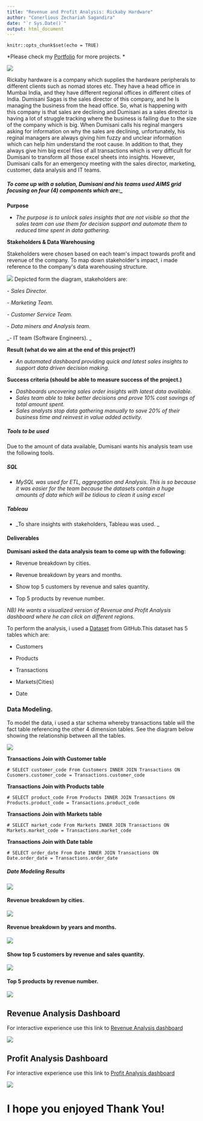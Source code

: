 ```yaml
---
title: "Revenue and Profit Analysis: Rickaby Hardware"
author: "Conerlious Zechariah Sagandira"
date: "`r Sys.Date()`"
output: html_document
---
```


```{r setup, include=FALSE}
knitr::opts_chunk$set(echo = TRUE)
```

*Please check my [Portfolio](https://saco1621.github.io/Conerlious_Datascience_portfolio/) for more projects. *

![](https://i.imgur.com/yRjLhG4.png)

Rickaby hardware is a company which supplies the hardware peripherals to different clients such as nomad stores etc. They have a head office in Mumbai India, and they have different regional offices in different cities of India. Dumisani Sagas is the sales director of this company, and he Is managing the business from the head office. So, what is happening with this company is that sales are declining and Dumisani as a sales director is having a lot of struggle tracking where the business is failing due to the size of the company which is big. When Dumisani calls his reginal mangers asking for information on why the sales are declining, unfortunately, his reginal managers are always giving him fuzzy and unclear information which can help him understand the root cause. In addition to that, they always give him big excel files of all transactions which is very difficult for Dumisani to transform all those excel sheets into insights. However, Dumisani calls for an emergency meeting with the sales director, marketing, customer, data analysis and IT teams. 

##### To come up with a solution, Dumisani and his teams used AIMS grid focusing on four (4) components which are:_

**Purpose**

-	_The purpose is to unlock sales insights that are not visible so that the sales team can use them for decision support and automate them to reduced time spent in data gathering._ 

**Stakeholders & Data Warehousing**

Stakeholders were chosen based on each team's impact towards profit and revenue of the company. To map down stakeholder's impact, i made reference to the company's data warehousing structure. 

![](https://i.imgur.com/YJ2TL32.png)
Depicted form the diagram, stakeholders are:

_-	Sales Director._

_-	Marketing Team._

_-	Customer Service Team._

_-	Data miners and Analysis team._

_-	IT team (Software Engineers). _

**Result (what do we aim at the end of this project?)**

-	_An automated dashboard providing quick and latest sales insights to support data driven decision making._ 

**Success criteria (should be able to measure success of the project.)**

-	_Dashboards uncovering sales order insights with latest data available._
-	_Sales team able to take better decisions and prove 10% cost savings of total amount spent._ 
-	_Sales analysts stop data gathering manually to save 20% of their business time and reinvest in value added activity._ 

##### Tools to be used

Due to the amount of data available, Dumisani wants his analysis team use the following tools. 

#####  _SQL_

- _MySQL was used for ETL, aggregation and Analysis. This is so because it was easier for the team because the datasets contain a huge amounts of data which will be tidious to clean it using excel_

#####  _Tableau_

- _To share insights with stakeholders, Tableau was used. _

#### Deliverables

**Dumisani asked the data analysis team to come up with the following:**

+ Revenue breakdown by cities.

+ Revenue breakdown by years and months.

+ Show top 5 customers by revenue and sales quantity.

+ Top 5 products by revenue number.

_NB) He wants a visualized version of Revenue and Profit Analysis dashboard where he can click on different regions._

To perform the analysis, i used a [Dataset](https://github.com/codebasics/DataAnalysisProjects/tree/master/2_SalesInsightsTableau) from GitHub.This dataset has 5 tables which are:

+ Customers

+ Products

+ Transactions

+ Markets(Cities)

+ Date

### Data Modeling.

To model the data, i used a star schema whereby transactions table will the fact table referencing  the other 4 dimension tables. See the diagram below showing the relationship between all the tables. 

![](https://i.imgur.com/08UF0qT.png)

**Transactions Join with Customer table**
```{r cars}
# SELECT customer_code From Customers INNER JOIN Transactions ON Cusomers.customer_code = Transactions.customer_code
```

**Transactions Join with Products table**
```{r}
# SELECT product_code From Products INNER JOIN Transactions ON Products.product_code = Transactions.product_code
```

**Transactions Join with Markets table**
```{r}
# SELECT market_code From Markets INNER JOIN Transactions ON Markets.market_code = Transactions.market_code
```

**Transactions Join with Date table**
```{r}
# SELECT order_date From Date INNER JOIN Transactions ON Date.order_date = Transactions.order_date
```

##### Date Modeling Results


![](https://i.imgur.com/F0BjwRJ.png)

####  Revenue breakdown by cities.


![](https://i.imgur.com/YkjlOvJ.png)

####  Revenue breakdown by years and months.


![](https://i.imgur.com/Wsyw2Bl.png)

####  Show top 5 customers by revenue and sales quantity.


![](https://i.imgur.com/xSF2mCx.png)

####  Top 5 products by revenue number.

![](https://i.imgur.com/z7vUFBW.png)



## Revenue Analysis Dashboard 

For interactive experience use this link to [Revenue Analysis dashboard](https://dub01.online.tableau.com/#/site/rickabyhardwareworkbook/views/Rickaby_hardware_workbook/Dashboard1?:iid=1) 

![](https://i.imgur.com/UHxfNMf.png)

## Profit Analysis Dashboard 

For interactive experience use this link to [Profit Analysis dashboard](https://dub01.online.tableau.com/#/site/rickabyhardwareworkbook/views/RickabyhardwareProfitAnalysis/ProfitAnalysis?:iid=1) 


![](https://i.imgur.com/tq6V2oh.png)

#    I hope you enjoyed Thank You!
